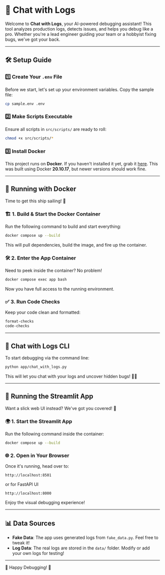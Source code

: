 # 🚀 Chat with Logs

Welcome to **Chat with Logs**, your AI-powered debugging assistant! This tool analyzes production logs, detects issues, and helps you debug like a pro. Whether you're a lead engineer guiding your team or a hobbyist fixing bugs, we've got your back.

---

## 🛠️ Setup Guide

### 1️⃣ Create Your `.env` File

Before we start, let's set up your environment variables. Copy the sample file:

```bash
cp sample.env .env
```

### 2️⃣ Make Scripts Executable

Ensure all scripts in `src/scripts/` are ready to roll:

```bash
chmod +x src/scripts/*
```

### 3️⃣ Install Docker

This project runs on **Docker**. If you haven't installed it yet, grab it [here](https://www.docker.com/). This was built using Docker **20.10.17**, but newer versions should work fine.

---

## 🐳 Running with Docker

Time to get this ship sailing! 🚢

### 🏗️ 1. Build & Start the Docker Container

Run the following command to build and start everything:

```bash
docker compose up --build
```

This will pull dependencies, build the image, and fire up the container.

### 🛠️ 2. Enter the App Container

Need to peek inside the container? No problem!

```bash
docker compose exec app bash
```

Now you have full access to the running environment.

### ✅ 3. Run Code Checks

Keep your code clean and formatted:

```bash
format-checks
code-checks
```

---

## 💬 Chat with Logs CLI

To start debugging via the command line:

```bash
python app/chat_with_logs.py
```

This will let you chat with your logs and uncover hidden bugs! 🕵️‍♂️

---

## 🎨 Running the Streamlit App

Want a slick web UI instead? We've got you covered! 🚀

### 🌍 1. Start the Streamlit App

Run the following command inside the container:

```bash
docker compose up --build
```

### 🌐 2. Open in Your Browser

Once it's running, head over to:

```
http://localhost:8501
```
or for FastAPI UI

```
http://localhost:8000
```

Enjoy the visual debugging experience!

---

## 📊 Data Sources

- **Fake Data**: The app uses generated logs from `fake_data.py`. Feel free to tweak it!
- **Log Data**: The real logs are stored in the `data/` folder. Modify or add your own logs for testing!

---

🔧 Happy Debugging! 🚀

